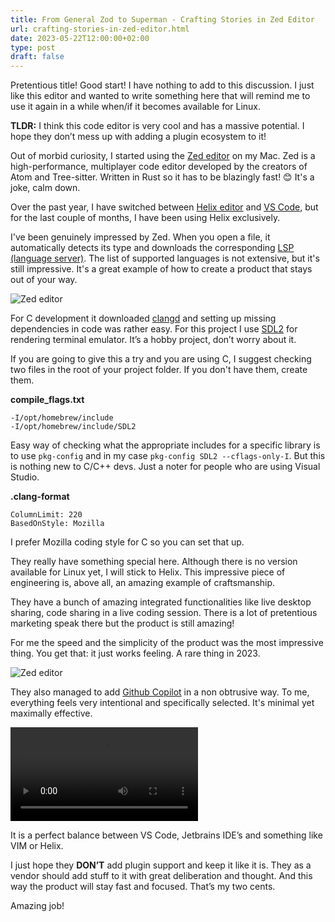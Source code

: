 ```yaml
---
title: From General Zod to Superman - Crafting Stories in Zed Editor
url: crafting-stories-in-zed-editor.html
date: 2023-05-22T12:00:00+02:00
type: post
draft: false
---
```


Pretentious title! Good start! I have nothing to add to this discussion. I just
like this editor and wanted to write something here that will remind me to use
it again in a while when/if it becomes available for Linux.

**TLDR:** I think this code editor is very cool and has a massive potential.  I
hope they don’t mess up with adding a plugin ecosystem to it!

Out of morbid curiosity, I started using the [Zed editor](https://zed.dev/) on
my Mac. Zed is a high-performance, multiplayer code editor developed by the
creators of Atom and Tree-sitter. Written in Rust so it has to be blazingly
fast! 😊 It's a joke, calm down.

Over the past year, I have switched between [Helix
editor](https://helix-editor.com/) and [VS
Code](https://code.visualstudio.com/), but for the last couple of months, I have
been using Helix exclusively.

I've been genuinely impressed by Zed. When you open a file, it automatically
detects its type and downloads the corresponding [LSP (language
server)](https://en.wikipedia.org/wiki/Language_Server_Protocol).  The list of
supported languages is not extensive, but it's still impressive.  It's a great
example of how to create a product that stays out of your way.

![Zed editor](/posts/zed/zed-1.png?style=bigimg)

For C development it downloaded [clangd](https://clangd.llvm.org/) and setting
up missing dependencies in code was rather easy. For this project I use
[SDL2](https://www.libsdl.org/) for rendering terminal emulator. It’s a hobby
project, don’t worry about it.

If you are going to give this a try and you are using C, I suggest checking two
files in the root of your project folder. If you don't have them, create them.

**compile_flags.txt**

```
-I/opt/homebrew/include
-I/opt/homebrew/include/SDL2
```

Easy way of checking what the appropriate includes for a specific library is to
use `pkg-config` and in my case `pkg-config SDL2 --cflags-only-I`. But this is
nothing new to C/C++ devs. Just a noter for people who are using Visual Studio.

**.clang-format**

```
ColumnLimit: 220
BasedOnStyle: Mozilla
```

I prefer Mozilla coding style for C so you can set that up.

They really have something special here. Although there is no version available
for Linux yet, I will stick to Helix. This impressive piece of engineering is,
above all, an amazing example of craftsmanship.

They have a bunch of amazing integrated functionalities like live desktop
sharing, code sharing in a live coding session. There is a lot of pretentious
marketing speak there but the product is still amazing!

For me the speed and the simplicity of the product was the most impressive 
thing. You get that: it just works feeling. A rare thing in 2023.

![Zed editor](/posts/zed/zed-2.png?style=bigimg)

They also managed to add [Github Copilot](https://github.com/features/copilot)
in a non obtrusive way. To me, everything feels very intentional and
specifically selected. It's minimal yet maximally effective.

<video src="https://zed.dev/img/post/copilot/copilot-demo.webm" autoplay loop></video>

It is a perfect balance between VS Code, Jetbrains IDE’s and something like VIM
or Helix.

I just hope they **DON’T** add plugin support and keep it like it is. They as a
vendor should add stuff to it with great deliberation and thought. And this way
the product will stay fast and focused. That’s my two cents.

Amazing job!

